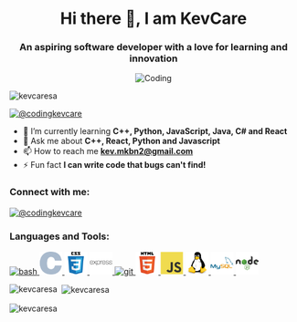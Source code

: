<h1 align="center">Hi there 👋, I am KevCare</h1>
<h3 align="center">An aspiring software developer with a love for learning and innovation </h3>

<div align="center">
  <img alt="Coding" width="600" src="https://wallpapercave.com/wp/wp3988338.jpg" alt="kevcaresa" />
</div>

<p align="left">
  <img src="https://komarev.com/ghpvc/?username=kevcaresa&label=Profile%20views&color=0e75b6&style=flat" alt="kevcaresa" />
</p>

<p align="left">
  <a href="https://twitter.com/@codingkevcare" target="blank">
    <img src="https://img.shields.io/twitter/follow/@codingkevcare?logo=twitter&style=for-the-badge" alt="@codingkevcare" />
  </a>
</p>

- 🌱 I’m currently learning **C++, Python, JavaScript, Java, C# and React**
- 💬 Ask me about **C++, React, Python and Javascript**
- 📫 How to reach me **kev.mkbn2@gmail.com**
- ⚡ Fun fact **I can write code that bugs can't find!**

<h3 align="left">Connect with me:</h3>
<p align="left">
  <a href="https://twitter.com/@codingkevcare" target="blank">
    <img align="center" src="https://raw.githubusercontent.com/rahuldkjain/github-profile-readme-generator/master/src/images/icons/Social/twitter.svg" alt="@codingkevcare" height="30" width="40" />
  </a>
</p>

<h3 align="left">Languages and Tools:</h3>
<p align="left">
  <a href="https://www.gnu.org/software/bash/" target="_blank" rel="noreferrer">
    <img src="https://www.vectorlogo.zone/logos/gnu_bash/gnu_bash-icon.svg" alt="bash" width="40" height="40"/>
  </a>
  <a href="https://www.cprogramming.com/" target="_blank" rel="noreferrer">
    <img src="https://raw.githubusercontent.com/devicons/devicon/master/icons/c/c-original.svg" alt="c" width="40" height="40"/>
  </a>
  <a href="https://www.w3schools.com/css/" target="_blank" rel="noreferrer">
    <img src="https://raw.githubusercontent.com/devicons/devicon/master/icons/css3/css3-original-wordmark.svg" alt="css3" width="40" height="40"/>
  </a>
  <a href="https://expressjs.com" target="_blank" rel="noreferrer">
    <img src="https://raw.githubusercontent.com/devicons/devicon/master/icons/express/express-original-wordmark.svg" alt="express" width="40" height="40"/>
  </a>
  <a href="https://git-scm.com/" target="_blank" rel="noreferrer">
    <img src="https://www.vectorlogo.zone/logos/git-scm/git-scm-icon.svg" alt="git" width="40" height="40"/>
  </a>
  <a href="https://www.w3.org/html/" target="_blank" rel="noreferrer">
    <img src="https://raw.githubusercontent.com/devicons/devicon/master/icons/html5/html5-original-wordmark.svg" alt="html5" width="40" height="40"/>
  </a>
  <a href="https://developer.mozilla.org/en-US/docs/Web/JavaScript" target="_blank" rel="noreferrer">
    <img src="https://raw.githubusercontent.com/devicons/devicon/master/icons/javascript/javascript-original.svg" alt="javascript" width="40" height="40"/>
  </a>
  <a href="https://www.linux.org/" target="_blank" rel="noreferrer">
    <img src="https://raw.githubusercontent.com/devicons/devicon/master/icons/linux/linux-original.svg" alt="linux" width="40" height="40"/>
  </a>
  <a href="https://www.mysql.com/" target="_blank" rel="noreferrer">
    <img src="https://raw.githubusercontent.com/devicons/devicon/master/icons/mysql/mysql-original-wordmark.svg" alt="mysql" width="40" height="40"/>
  </a>
  <a href="https://nodejs.org" target="_blank" rel="noreferrer">
    <img src="https://raw.githubusercontent.com/devicons/devicon/master/icons/nodejs/nodejs-original-wordmark.svg" alt="nodejs" width="40" height="40"/>
  </a>
</p>

<p>
  <img align="left" src="https://github-readme-stats.vercel.app/api/top-langs?username=kevcaresa&show_icons=true&locale=en&layout=compact" alt="kevcaresa" />
</p>

<p>&nbsp;
  <img align="center" src="https://github-readme-stats.vercel.app/api?username=kevcaresa&show_icons=true&locale=en" alt="kevcaresa" />
</p>

<p>
  <img align="center" src="https://github-readme-streak-stats.herokuapp.com/?user=kevcaresa&" alt="kevcaresa" />
</p>
